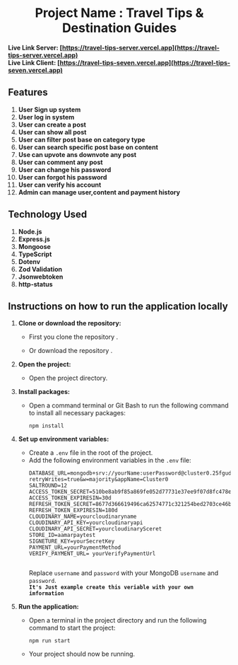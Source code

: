 # <center>Project Name : Travel Tips & Destination Guides</center>

 **Live Link Server: [https://travel-tips-server.vercel.app](https://travel-tips-server.vercel.app)** </br>
 **Live Link Client: [https://travel-tips-seven.vercel.app](https://travel-tips-seven.vercel.app)** 

## Features

1. **User Sign up system**
2. **User log in system**
3. **User can create a post**
4. **User can show all post**
5. **User can filter post base on category type**
6. **User can search specific post base on content**
7. **Use can upvote ans downvote any post**
8. **User can comment any post**
9. **User can change his password**
10. **User can forgot his password**
11. **User can verify his account**
11. **Admin can manage user,content and payment history**


## Technology Used

1. **Node.js**
2. **Express.js**
3. **Mongoose**
4. **TypeScript**
5. **Dotenv**
6. **Zod Validation**
7. **Jsonwebtoken**
8. **http-status**




## Instructions on how to run the application locally

1. **Clone or download the repository:**
   - First you clone the repository .
    
   - Or download the repository .

2. **Open the project:**
   - Open the project directory.

3. **Install packages:**
   - Open a command terminal or Git Bash to run the following command to install all necessary packages:
     ```
     npm install
     ```

4. **Set up environment variables:**
   - Create a `.env` file in the root of the project.
   - Add the following environment variables in the `.env` file:
     ```
     DATABASE_URL=mongodb+srv://yourName:userPassword@cluster0.25fgudl.mongodb.net/travel_tips?retryWrites=true&w=majority&appName=Cluster0
     SALTROUND=12
     ACCESS_TOKEN_SECRET=510be8ab9f85a869fe052d77731e37ee9f07d8fc478eaf4d3fa7cf6d9ae64064849ab
     ACCESS_TOKEN_EXPIRESIN=30d
     REFRESH_TOKEN_SECRET=8677d366619496ca62574771c321254bed2703ce46b2255c57d1bfd1dd5e5c0dba04e56de74980e437a1cc02d
     REFRESH_TOKEN_EXPIRESIN=180d
     CLOUDINARY_NAME=yourcloudinaryname
     CLOUDINARY_API_KEY=yourcloudinaryapi
     CLOUDINARY_API_SECRET=yourcloudinarySceret
     STORE_ID=aamarpaytest
     SIGNETURE_KEY=yourSecretKey
     PAYMENT_URL=yourPaymentMethod
     VERIFY_PAYMENT_URL= yourVerifyPaymentUrl

     
     ```
     Replace `username` and `password` with your MongoDB `username` and `password`. <br>
    **`It's Just example create this veriable with your own imformation`**
5. **Run the application:**
   - Open a terminal in the project directory and run the following command to start the project:
     ```
     npm run start
     ```
   - Your project should now be running.
